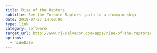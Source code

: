 ```yaml
---
title: Rise of the Raptors
subtitle: See the Toronto Raptors' path to a championship
date: 2019-07-27 14:00:00
type: link
category: software
target_url: http://www.rj-salvador.com/apps/rise-of-the-raptors/
options:
  - hideDate
---
```

